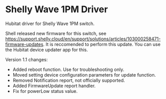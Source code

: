 # Shelly Wave 1PM Driver

Hubitat driver for Shelly Wave 1PM switch. 

Shell released new firmware for this switch, see https://support.shelly.cloud/en/support/solutions/articles/103000258471-firmware-updates. It is reccomended to perform this update. You can use the Hubitat device updater app for this. 

Version 1.1 changes: 
* Added reboot function. Use for troubleshooting only.
* Moved setting device configuration parameters for update function.
* Removed Notification report, not officially supported.
* Added FirmwareUpdate report handler.
* Fix for powerLow status value.
